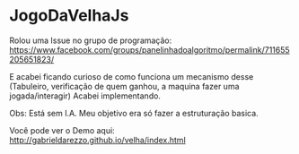 # JogoDaVelhaJs


Rolou uma Issue no grupo de programação:
https://www.facebook.com/groups/panelinhadoalgoritmo/permalink/711655205651823/


E acabei ficando curioso de como funciona um mecanismo desse (Tabuleiro, verificação de quem ganhou, a maquina fazer uma jogada/interagir)
Acabei implementando.


Obs: Está sem I.A.
Meu objetivo era só fazer a estruturação basica.

Você pode ver o Demo aqui:
http://gabrieldarezzo.github.io/velha/index.html

